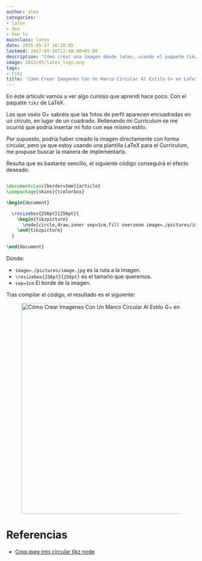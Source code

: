 ```yaml
---
author: alex
categories:
- latex
- dev
- how to
mainclass: latex
date: 2015-05-27 10:28:05
lastmod: 2017-09-26T12:48:40+01:00
description: "Cómo crear una imagen desde latex, usando el paquete tikz, para insertar  una foto en un marco circular, al estilo de la red social de Google, G+."
image: 2013/05/latex_logo.png
tags:
- tikz
title: "Cómo Crear Imagenes Con Un Marco Circular Al Estilo G+ en LaTeX"
---
```


En éste artículo vamos a ver algo curioso que aprendí hace poco. Con el paquete `tikz` de LaTeX.

Los que uséis G+ sabréis que las fotos de perfil aparecen encuadradas en un círculo, en lugar de un cuadrado. Rellenando mi Currículum se me ocurrió que podría insertar mi foto con ese mismo estilo.

Por supuesto, podría haber creado la imagen directamente con forma circular, pero ya que estoy usando una plantilla LaTeX para el Curriculum, me propuse buscar la manera de implementarlo.

<!--more--><!--ad-->

Resulta que es bastante sencillo, el siguiente código conseguirá el efecto deseado:

```latex

\documentclass[border=5mm]{article}
\usepackage[skins]{tcolorbox}

\begin{document}

  \resizebox{256pt}{256pt}{
    \begin{tikzpicture}
      \node[circle,draw,inner sep=1cm,fill overzoom image=./pictures/image.jpg] (A) {};
    \end{tikzpicture}
  }

\end{document}

```

Donde:

* `image=./pictures/image.jpg` es la ruta a la imagen.
* `\resizebox{256pt}{256pt}` es el tamaño que queremos.
* `sep=1cm` El borde de la imagen.

Tras compilar el código, el resultado es el siguiente:

<figure>
    <img sizes="(min-width: 558px) 558px, 100vw" on="tap:lightbox1" role="button" tabindex="0" layout="responsive" src="/img/Cómo-Crear-Imagenes-Con-Un-Marco-Circular-Al-Estilo-G+-en-LaTeX.jpg" title="Cómo Crear Imagenes Con Un Marco Circular Al Estilo G+ en LaTeX" alt="Cómo Crear Imagenes Con Un Marco Circular Al Estilo G+ en LaTeX" width="558px" height="559px" />
</figure>

# Referencias

- [Crop jpeg into circular tikz node](http://tex.stackexchange.com/questions/193555/crop-jpeg-into-circular-tikz-node "Crop jpeg into circular tikz node")

